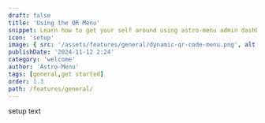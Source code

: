 ```yaml
---
draft: false
title: 'Using the QR Menu'
snippet: Learn how to get your self around using astro-menu admin dashboard
icon: 'setup'
image: { src: '/assets/features/general/dynamic-qr-code-menu.png', alt: '' }
publishDate: '2024-11-12 2:24'
category: 'welcome'
author: 'Astro-Menu'
tags: [general,get started]
order: 1.3
path: /features/general/
---
```


setup text